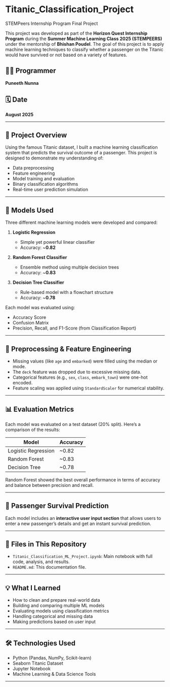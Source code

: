 # Titanic_Classification_Project
STEMPeers Internship Program Final Project

This project was developed as part of the **Horizon Quest Internship Program** during the **Summer Machine Learning Class 2025 (STEMPEERS)** under the mentorship of **Bhishan Poudel**. The goal of this project is to apply machine learning techniques to classify whether a passenger on the Titanic would have survived or not based on a variety of features.

## 👨‍💻 Programmer
**Puneeth Nunna**

## 🗓️ Date
**August 2025**

---

## 🚢 Project Overview

Using the famous Titanic dataset, I built a machine learning classification system that predicts the survival outcome of a passenger. This project is designed to demonstrate my understanding of:
- Data preprocessing
- Feature engineering
- Model training and evaluation
- Binary classification algorithms
- Real-time user prediction simulation

---

## 🧠 Models Used

Three different machine learning models were developed and compared:

1. **Logistic Regression**  
   - Simple yet powerful linear classifier
   - Accuracy: ~**0.82**

2. **Random Forest Classifier**  
   - Ensemble method using multiple decision trees
   - Accuracy: ~**0.83**

3. **Decision Tree Classifier**  
   - Rule-based model with a flowchart structure
   - Accuracy: ~**0.78**

Each model was evaluated using:
- Accuracy Score
- Confusion Matrix
- Precision, Recall, and F1-Score (from Classification Report)

---

## 🧹 Preprocessing & Feature Engineering

- Missing values (like `age` and `embarked`) were filled using the median or mode.
- The `deck` feature was dropped due to excessive missing data.
- Categorical features (e.g., `sex`, `class`, `embark_town`) were one-hot encoded.
- Feature scaling was applied using `StandardScaler` for numerical stability.

---

## 📊 Evaluation Metrics

Each model was evaluated on a test dataset (20% split). Here’s a comparison of the results:

| Model                 | Accuracy |
|----------------------|----------|
| Logistic Regression  | ~0.82    |
| Random Forest        | ~0.83    |
| Decision Tree        | ~0.78    |

Random Forest showed the best overall performance in terms of accuracy and balance between precision and recall.

---

## 🔮 Passenger Survival Prediction

Each model includes an **interactive user input section** that allows users to enter a new passenger’s details and get an instant survival prediction.

---

## 📁 Files in This Repository

- `Titanic_Classification_ML_Project.ipynb`: Main notebook with full code, analysis, and results.
- `README.md`: This documentation file.

---

## 💡 What I Learned

- How to clean and prepare real-world data
- Building and comparing multiple ML models
- Evaluating models using classification metrics
- Handling categorical and missing data
- Making predictions based on user input

---

## 🛠️ Technologies Used

- Python (Pandas, NumPy, Scikit-learn)
- Seaborn Titanic Dataset
- Jupyter Notebook
- Machine Learning & Data Science Tools

---
